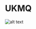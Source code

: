 # UKMQ
![alt text](https://repository-images.githubusercontent.com/280018409/ca39ee00-75fa-11eb-83fb-8654cbe77cf1)
